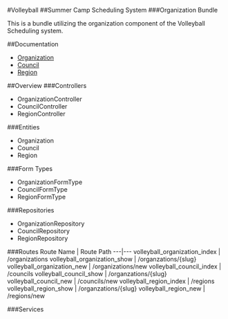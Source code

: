 #Volleyball
##Summer Camp Scheduling System
###Organization Bundle

This is a bundle utilizing the organization component of the Volleyball Scheduling system.

##Documentation
- [Organization](Resources/doc/organization.md)
- [Council](Resources/doc/council.md)
- [Region](Resources/doc/region.md)

##Overview
###Controllers
- OrganizationController
- CouncilController
- RegionController

###Entities
- Organization
- Council
- Region

###Form Types
- OrganizationFormType
- CouncilFormType
- RegionFormType

###Repositories
- OrganizationRepository
- CouncilRepository
- RegionRepository

###Routes
Route Name | Route Path
---|---
volleyball_organization_index | /organizations
volleyball_organization_show | /organzations/{slug}
volleyball_organization_new | /organizations/new
volleyball_council_index | /councils
volleyball_council_show | /organzations/{slug}
volleyball_council_new | /councils/new
volleyball_region_index | /regions
volleyball_region_show | /organzations/{slug}
volleyball_region_new | /regions/new

###Services
